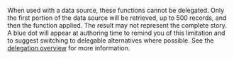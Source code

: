 
When used with a data source, these functions cannot be delegated.  Only the first portion of the data source will be retrieved, up to 500 records, and then the function applied.  The result may not represent the complete story.  A blue dot will appear at authoring time to remind you of this limitation and to suggest switching to delegable alternatives where possible.  See the [delegation overview](../delegation-overview.md) for more information.


